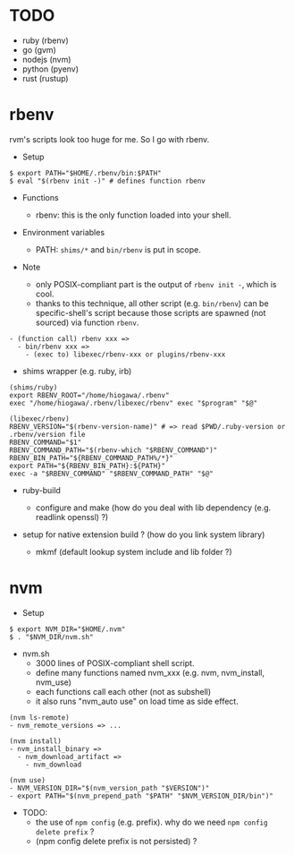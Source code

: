 <!--
{
  "title": "Language Version Manager",
  "date": "2017-05-17T11:15:57+09:00",
  "category": "",
  "tags": ["ruby", "python", "go", "nodejs"],
  "draft": true
}
-->

# TODO

- ruby (rbenv)
- go (gvm)
- nodejs (nvm)
- python (pyenv)
- rust (rustup)


# rbenv

rvm's scripts look too huge for me. So I go with rbenv.

- Setup

```
$ export PATH="$HOME/.rbenv/bin:$PATH"
$ eval "$(rbenv init -)" # defines function rbenv
```

- Functions
  - rbenv: this is the only function loaded into your shell.

- Environment variables
  - PATH: `shims/*` and `bin/rbenv` is put in scope.

- Note
  - only POSIX-compliant part is the output of `rbenv init -`, which is cool.
  - thanks to this technique, all other script (e.g. `bin/rbenv`) can be specific-shell's script
    because those scripts are spawned (not sourced) via function `rbenv`.

```
- (function call) rbenv xxx =>
  - bin/rbenv xxx =>
    - (exec to) libexec/rbenv-xxx or plugins/rbenv-xxx
```


- shims wrapper (e.g. ruby, irb)

```
(shims/ruby)
export RBENV_ROOT="/home/hiogawa/.rbenv"
exec "/home/hiogawa/.rbenv/libexec/rbenv" exec "$program" "$@"

(libexec/rbenv)
RBENV_VERSION="$(rbenv-version-name)" # => read $PWD/.ruby-version or .rbenv/version file
RBENV_COMMAND="$1"
RBENV_COMMAND_PATH="$(rbenv-which "$RBENV_COMMAND")"
RBENV_BIN_PATH="${RBENV_COMMAND_PATH%/*}"
export PATH="${RBENV_BIN_PATH}:${PATH}"
exec -a "$RBENV_COMMAND" "$RBENV_COMMAND_PATH" "$@"
```

- ruby-build
  - configure and make (how do you deal with lib dependency (e.g. readlink openssl) ?)

- setup for native extension build ? (how do you link system library)
  - mkmf (default lookup system include and lib folder ?)


# nvm

- Setup

```
$ export NVM_DIR="$HOME/.nvm"
$ . "$NVM_DIR/nvm.sh"
```

- nvm.sh
  - 3000 lines of POSIX-compliant shell script.
  - define many functions named nvm_xxx (e.g. nvm, nvm_install, nvm_use)
  - each functions call each other (not as subshell)
  - it also runs "nvm_auto use" on load time as side effect.


```
(nvm ls-remote)
- nvm_remote_versions => ...

(nvm install)
- nvm_install_binary =>
  - nvm_download_artifact =>
    - nvm_download

(nvm use)
- NVM_VERSION_DIR="$(nvm_version_path "$VERSION")"
- export PATH="$(nvm_prepend_path "$PATH" "$NVM_VERSION_DIR/bin")"
```

- TODO:
  - the use of `npm config` (e.g. prefix). why do we need `npm config delete prefix` ?
  - (npm config delete prefix is not persisted) ?
